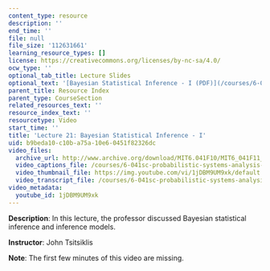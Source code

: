 ```yaml
---
content_type: resource
description: ''
end_time: ''
file: null
file_size: '112631661'
learning_resource_types: []
license: https://creativecommons.org/licenses/by-nc-sa/4.0/
ocw_type: ''
optional_tab_title: Lecture Slides
optional_text: '[Bayesian Statistical Inference - I (PDF)](/courses/6-041sc-probabilistic-systems-analysis-and-applied-probability-fall-2013/resources/mit6_041scf13_l21)'
parent_title: Resource Index
parent_type: CourseSection
related_resources_text: ''
resource_index_text: ''
resourcetype: Video
start_time: ''
title: 'Lecture 21: Bayesian Statistical Inference - I'
uid: b9beda10-c10b-a75a-10e6-0451f82326dc
video_files:
  archive_url: http://www.archive.org/download/MIT6.041F10/MIT6_041F11_lec21_300k.mp4
  video_captions_file: /courses/6-041sc-probabilistic-systems-analysis-and-applied-probability-fall-2013/1jDBM9UM9xk_captions.webvtt
  video_thumbnail_file: https://img.youtube.com/vi/1jDBM9UM9xk/default.jpg
  video_transcript_file: /courses/6-041sc-probabilistic-systems-analysis-and-applied-probability-fall-2013/1jDBM9UM9xk_transcript.pdf
video_metadata:
  youtube_id: 1jDBM9UM9xk
---
```


**Description**: In this lecture, the professor discussed Bayesian statistical inference and inference models.

**Instructor**: John Tsitsiklis

**Note**: The first few minutes of this video are missing.

